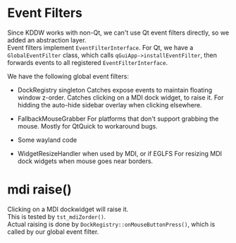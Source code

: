 # Event Filters

Since KDDW works with non-Qt, we can't use Qt event filters directly, so we added an abstraction layer.<br>
Event filters implement `EventFilterInterface`.
For Qt, we have a `GlobalEventFilter` class, which calls `qGuiApp->installEventFilter`, then forwards events
to all registered `EventFilterInterface`.

We have the following global event filters:

- DockRegistry singleton
  Catches expose events to maintain floating window z-order.
  Catches clicking on a MDI dock widget, to raise it.
  For hidding the auto-hide sidebar overlay when clicking elsewhere.

- FallbackMouseGrabber
  For platforms that don't support grabbing the mouse. Mostly for QtQuick to workaround bugs.

- Some wayland code

- WidgetResizeHandler when used by MDI, or if EGLFS
  For resizing MDI dock widgets when mouse goes near borders.


# mdi raise()

Clicking on a MDI dockwidget will raise it.<br>
This is tested by `tst_mdiZorder()`.<br>
Actual raising is done by `DockRegistry::onMouseButtonPress()`, which is called by our global event filter.
